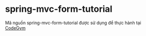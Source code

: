 # spring-mvc-form-tutorial
Mã nguồn spring-mvc-form-tutorial được sử dụng để thực hành tại [CodeGym](https://codegym.vn)
